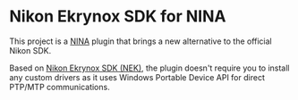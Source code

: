 # Nikon Ekrynox SDK for NINA
This project is a [NINA](https://github.com/isbeorn/nina) plugin that brings a new alternative to the official Nikon SDK.

Based on [Nikon Ekrynox SDK (NEK)](https://github.com/Ekrynox/Nikon-Ekrynox-SDK-for-NINA), the plugin doesn't require you to install any custom drivers as it uses Windows Portable Device API for direct PTP/MTP communications.
